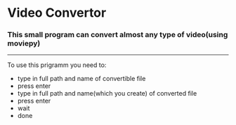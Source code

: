 # Video Convertor
### This small program can convert almost any type of video(using moviepy)
---
To use this prigramm you need to:
- type in full path and name of convertible file
- press enter 
- type in full path and name(which you create) of converted file
- press enter
- wait
- done
